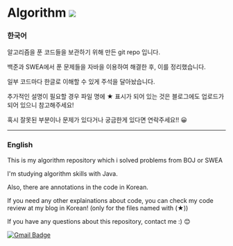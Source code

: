 # Algorithm <img src="https://img.shields.io/badge/Java-3766AB?style=flat-square&logo=Java&logoColor=white"/></a>


### 한국어

알고리즘을 푼 코드들을 보관하기 위해 만든 git repo 입니다.

백준과 SWEA에서 푼 문제들을 자바을 이용하여 해결한 후, 이를 정리했습니다.

일부 코드마다 한글로 이해할 수 있게 주석을 달아놨습니다.

추가적인 설명이 필요할 경우 파일 명에 ★ 표시가 되어 있는 것은 블로그에도 업로드가 되어 있으니 참고해주세요!

혹시 잘못된 부분이나 문제가 있다거나 궁금한게 있다면 연락주세요!! 😀
<br>

---

### English

This is my algorithm repository which i solved problems from BOJ or SWEA 

I'm studying algorithm skills with Java.

Also, there are annotations in the code in Korean.

If you need any other explainations about code, you can check my code review at my blog in Korean! (only for the files named with (★)) 

If you have any questions about this repository, contact me :) 😊

[![Gmail Badge](https://img.shields.io/badge/Gmail-d14836?style=flat-square&logo=Gmail&logoColor=white&link=mailto:snugyun01@gmail.com)](mailto:edder7734@gmail.com)
